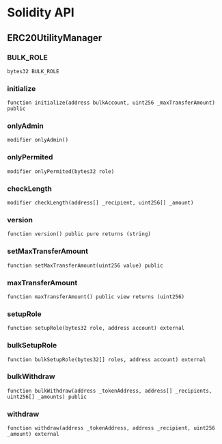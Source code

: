 # Solidity API

## ERC20UtilityManager

### BULK_ROLE

```solidity
bytes32 BULK_ROLE
```

### initialize

```solidity
function initialize(address bulkAccount, uint256 _maxTransferAmount) public
```

### onlyAdmin

```solidity
modifier onlyAdmin()
```

### onlyPermited

```solidity
modifier onlyPermited(bytes32 role)
```

### checkLength

```solidity
modifier checkLength(address[] _recipient, uint256[] _amount)
```

### version

```solidity
function version() public pure returns (string)
```

### setMaxTransferAmount

```solidity
function setMaxTransferAmount(uint256 value) public
```

### maxTransferAmount

```solidity
function maxTransferAmount() public view returns (uint256)
```

### setupRole

```solidity
function setupRole(bytes32 role, address account) external
```

### bulkSetupRole

```solidity
function bulkSetupRole(bytes32[] roles, address account) external
```

### bulkWithdraw

```solidity
function bulkWithdraw(address _tokenAddress, address[] _recipients, uint256[] _amounts) public
```

### withdraw

```solidity
function withdraw(address _tokenAddress, address _recipient, uint256 _amount) external
```

